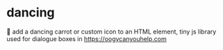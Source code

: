 # dancing
🪩  add a dancing carrot or custom icon to an HTML element, tiny js library used for dialogue boxes in https://oogycanyouhelp.com
